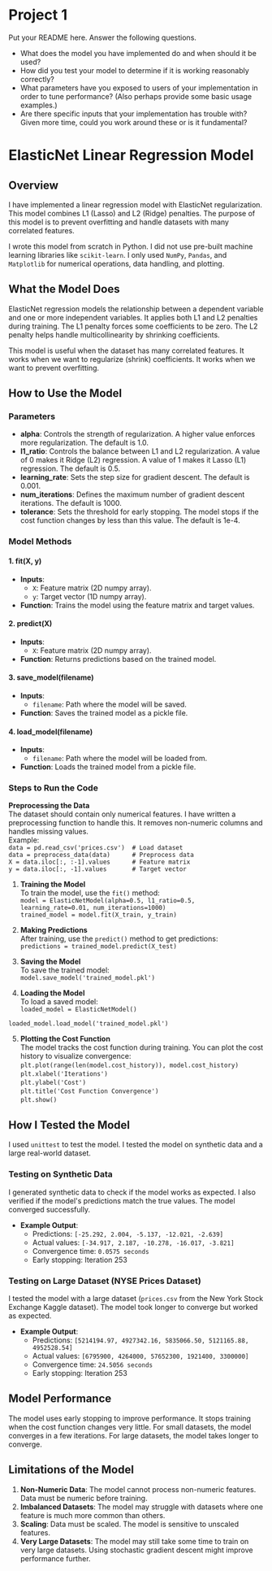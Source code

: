 # Project 1 

Put your README here. Answer the following questions.

* What does the model you have implemented do and when should it be used?
* How did you test your model to determine if it is working reasonably correctly?
* What parameters have you exposed to users of your implementation in order to tune performance? (Also perhaps provide some basic usage examples.)
* Are there specific inputs that your implementation has trouble with? Given more time, could you work around these or is it fundamental?


# **ElasticNet Linear Regression Model**

## **Overview**

I have implemented a linear regression model with ElasticNet regularization. This model combines L1 (Lasso) and L2 (Ridge) penalties. The purpose of this model is to prevent overfitting and handle datasets with many correlated features.

I wrote this model from scratch in Python. I did not use pre-built machine learning libraries like `scikit-learn`. I only used `NumPy`, `Pandas`, and `Matplotlib` for numerical operations, data handling, and plotting.

## **What the Model Does**

ElasticNet regression models the relationship between a dependent variable and one or more independent variables. It applies both L1 and L2 penalties during training. The L1 penalty forces some coefficients to be zero. The L2 penalty helps handle multicollinearity by shrinking coefficients.

This model is useful when the dataset has many correlated features. It works when we want to regularize (shrink) coefficients. It works when we want to prevent overfitting.

## **How to Use the Model**

### **Parameters**

* **alpha**: Controls the strength of regularization. A higher value enforces more regularization. The default is 1.0.  
* **l1\_ratio**: Controls the balance between L1 and L2 regularization. A value of 0 makes it Ridge (L2) regression. A value of 1 makes it Lasso (L1) regression. The default is 0.5.  
* **learning\_rate**: Sets the step size for gradient descent. The default is 0.001.  
* **num\_iterations**: Defines the maximum number of gradient descent iterations. The default is 1000\.  
* **tolerance**: Sets the threshold for early stopping. The model stops if the cost function changes by less than this value. The default is 1e-4.

### **Model Methods**

#### **1\. fit(X, y)**

* **Inputs**:  
  * `X`: Feature matrix (2D numpy array).  
  * `y`: Target vector (1D numpy array).  
* **Function**: Trains the model using the feature matrix and target values.

#### **2\. predict(X)**

* **Inputs**:  
  * `X`: Feature matrix (2D numpy array).  
* **Function**: Returns predictions based on the trained model.

#### **3\. save\_model(filename)**

* **Inputs**:  
  * `filename`: Path where the model will be saved.  
* **Function**: Saves the trained model as a pickle file.

#### **4\. load\_model(filename)**

* **Inputs**:  
  * `filename`: Path where the model will be loaded from.  
* **Function**: Loads the trained model from a pickle file.

### **Steps to Run the Code**

**Preprocessing the Data**  
The dataset should contain only numerical features. I have written a preprocessing function to handle this. It removes non-numeric columns and handles missing values.  
Example:  
`data = pd.read_csv('prices.csv')  # Load dataset`  
`data = preprocess_data(data)      # Preprocess data`  
`X = data.iloc[:, :-1].values      # Feature matrix`  
`y = data.iloc[:, -1].values       # Target vector`

1. **Training the Model**  
   To train the model, use the `fit()` method:  
   `model = ElasticNetModel(alpha=0.5, l1_ratio=0.5, learning_rate=0.01, num_iterations=1000)`  
   `trained_model = model.fit(X_train, y_train)`

2. **Making Predictions**  
   After training, use the `predict()` method to get predictions:  
   `predictions = trained_model.predict(X_test)`

3. **Saving the Model**  
   To save the trained model:  
   `model.save_model('trained_model.pkl')`

4. **Loading the Model**  
   To load a saved model:  
   `loaded_model = ElasticNetModel()`

`loaded_model.load_model('trained_model.pkl')`

5. **Plotting the Cost Function**  
   The model tracks the cost function during training. You can plot the cost history to visualize convergence:  
   `plt.plot(range(len(model.cost_history)), model.cost_history)`  
   `plt.xlabel('Iterations')`  
   `plt.ylabel('Cost')`  
   `plt.title('Cost Function Convergence')`  
   `plt.show()`

## **How I Tested the Model**

I used `unittest` to test the model. I tested the model on synthetic data and a large real-world dataset.

### **Testing on Synthetic Data**

I generated synthetic data to check if the model works as expected. I also verified if the model's predictions match the true values. The model converged successfully.

* **Example Output**:  
  * Predictions: `[-25.292, 2.004, -5.137, -12.021, -2.639]`  
  * Actual values: `[-34.917, 2.187, -10.278, -16.017, -3.821]`  
  * Convergence time: `0.0575 seconds`  
  * Early stopping: Iteration 253

### **Testing on Large Dataset (NYSE Prices Dataset)**

I tested the model with a large dataset (`prices.csv` from the New York Stock Exchange Kaggle dataset). The model took longer to converge but worked as expected.

* **Example Output**:  
  * Predictions: `[5214194.97, 4927342.16, 5835066.50, 5121165.88, 4952528.54]`  
  * Actual values: `[6795900, 4264000, 57652300, 1921400, 3300000]`  
  * Convergence time: `24.5056 seconds`  
  * Early stopping: Iteration 253

## **Model Performance**

The model uses early stopping to improve performance. It stops training when the cost function changes very little. For small datasets, the model converges in a few iterations. For large datasets, the model takes longer to converge.

## **Limitations of the Model**

1. **Non-Numeric Data**: The model cannot process non-numeric features. Data must be numeric before training.  
2. **Imbalanced Datasets**: The model may struggle with datasets where one feature is much more common than others.  
3. **Scaling**: Data must be scaled. The model is sensitive to unscaled features.  
4. **Very Large Datasets**: The model may still take some time to train on very large datasets. Using stochastic gradient descent might improve performance further.
